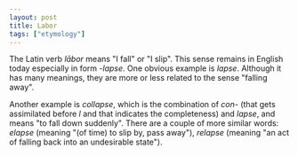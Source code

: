 ```yaml
---
layout: post
title: Labor
tags: ["etymology"]
---
```


The Latin verb *lābor* means "I fall" or "I slip".
This sense remains in English today especially in form *-lapse*.
One obvious example is *lapse*.
Although it has many meanings, they are more or less related to the sense "falling away".

Another example is *collapse*, which is the combination of *con-* (that gets assimilated before *l* and that indicates the completeness) and *lapse*, and means "to fall down suddenly".
There are a couple of more similar words: *elapse* (meaning "(of time) to slip by, pass away"), *relapse* (meaning "an act of falling back into an undesirable state").

